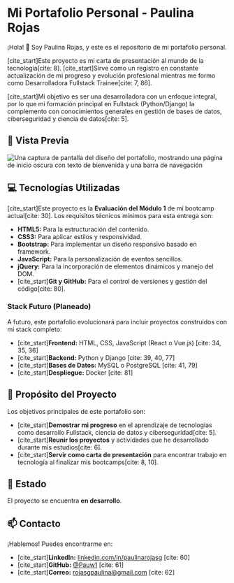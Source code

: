 # Mi Portafolio Personal - Paulina Rojas

¡Hola! 👋 Soy Paulina Rojas, y este es el repositorio de mi portafolio personal.

[cite_start]Este proyecto es mi carta de presentación al mundo de la tecnología[cite: 8]. [cite_start]Sirve como un registro en constante actualización de mi progreso y evolución profesional mientras me formo como Desarrolladora Fullstack Trainee[cite: 7, 86].

[cite_start]Mi objetivo es ser una desarrolladora con un enfoque integral, por lo que mi formación principal en Fullstack (Python/Django) la complemento con conocimientos generales en gestión de bases de datos, ciberseguridad y ciencia de datos[cite: 5].

## 🚀 Vista Previa



![Una captura de pantalla del diseño del portafolio, mostrando una página de inicio oscura con texto de bienvenida y una barra de navegación](https://i.imgur.com/8QeMv9J.jpeg)

## 💻 Tecnologías Utilizadas

[cite_start]Este proyecto es la **Evaluación del Módulo 1** de mi bootcamp actual[cite: 30]. Los requisitos técnicos mínimos para esta entrega son:

* **HTML5:** Para la estructuración del contenido.
* **CSS3:** Para aplicar estilos y responsividad.
* **Bootstrap:** Para implementar un diseño responsivo basado en framework.
* **JavaScript:** Para la personalización de eventos sencillos.
* **jQuery:** Para la incorporación de elementos dinámicos y manejo del DOM.
* [cite_start]**Git y GitHub:** Para el control de versiones y gestión del código[cite: 80].

### Stack Futuro (Planeado)

A futuro, este portafolio evolucionará para incluir proyectos construidos con mi stack completo:

* [cite_start]**Frontend:** HTML, CSS, JavaScript (React o Vue.js) [cite: 34, 35, 36]
* [cite_start]**Backend:** Python y Django [cite: 39, 40, 77]
* [cite_start]**Bases de Datos:** MySQL o PostgreSQL [cite: 41, 79]
* [cite_start]**Despliegue:** Docker [cite: 81]

## 🎯 Propósito del Proyecto

Los objetivos principales de este portafolio son:

* [cite_start]**Demostrar mi progreso** en el aprendizaje de tecnologías como desarrollo Fullstack, ciencia de datos y ciberseguridad[cite: 5].
* [cite_start]**Reunir los proyectos** y actividades que he desarrollado durante mis estudios[cite: 6].
* [cite_start]**Servir como carta de presentación** para encontrar trabajo en tecnología al finalizar mis bootcamps[cite: 8, 10].

## 🚦 Estado

El proyecto se encuentra **en desarrollo**.

## 📫 Contacto

¡Hablemos! Puedes encontrarme en:

* [cite_start]**LinkedIn:** [linkedin.com/in/paulinarojasg](https://www.linkedin.com/in/paulinarojasg) [cite: 60]
* [cite_start]**GitHub:** [@Pauw1](https://github.com/Pauw1) [cite: 61]
* [cite_start]**Correo:** [rojasgpaulina@gmail.com](mailto:rojasgpaulina@gmail.com) [cite: 62]
